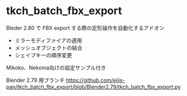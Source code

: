 # tkch_batch_fbx_export

Bleder 2.80 で FBX export する際の定形操作を自動化するアドオン

- ミラーモディファイアの適用
- メッシュオブジェクトの結合
- シェイプキーの順序変更

Mikoko、Nekoma向けの設定サンプル付き


Blender 2.79 用ブランチ
https://github.com/eijis-pan/tkch_batch_fbx_export/blob/Blender2.79/tkch_batch_fbx_export.py
